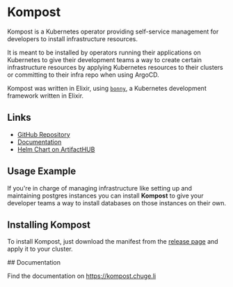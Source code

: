 # Kompost

Kompost is a Kubernetes operator providing self-service management for
developers to install infrastructure resources.

It is meant to be installed by operators running their applications on
Kubernetes to give their development teams a way to create certain
infrastructure resources by applying Kubernetes resources to their clusters or
committing to their infra repo when using ArgoCD.

Kompost was written in Elixir, using [`bonny`](https://hexdocs.pm/bonny), a Kubernetes development
framework written in Elixir.

## Links

- [GitHub Repository](https://github.com/mruoss/kompost)
- [Documentation](https://kompost.chuge.li)
- [Helm Chart on ArtifactHUB](https://artifacthub.io/packages/helm/kompost/kompost)

## Usage Example

If you're in charge of managing infrastructure like setting up and maintaining
postgres instances you can install **Kompost** to give your developer teams a
way to install databases on those instances on their own.

## Installing Kompost

To install Kompost, just download the manifest from the [release
page](https://github.com/mruoss/kompost/releases) and apply it to your cluster.

## Documentation

Find the documentation on https://kompost.chuge.li
